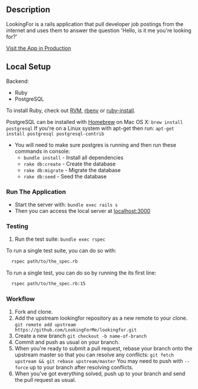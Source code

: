 ## Description
LookingFor is a rails application that pull developer job postings from the internet and uses them to answer the question 'Hello, is it me you're looking for?'

[Visit the App in Production](https://lookingforme.herokuapp.com/)

## Local Setup

Backend:

- Ruby
- PostgreSQL

To install Ruby, check out [RVM](https://rvm.io), [rbenv](https://github.com/sstephenson/rbenv) or [ruby-install](https://github.com/postmodern/ruby-install).

PostgreSQL can be installed with [Homebrew](http://brew.sh) on Mac OS X: `brew install postgresql`
If you're on a Linux system with apt-get then run: `apt-get install postgresql postgresql-contrib`

* You will need to make sure postgres is running and then run these commands in console:
  - `bundle install` - Install all dependencies
  - `rake db:create` - Create the database
  - `rake db:migrate` - Migrate the database
  - `rake db:seed` - Seed the database

### Run The Application

* Start the server with: `bundle exec rails s`
* Then you can access the local server at [localhost:3000](http://localhost:3000)

### Testing
1. Run the test suite: `bundle exec rspec`

To run a single test suite, you can do so with:

```bash
  rspec path/to/the_spec.rb
```
To run a single test, you can do so by running the its first line:

```bash
  rspec path/to/the_spec.rb:15
```

### Workflow

1. Fork and clone.
1. Add the upstream lookingfor repository as a new remote to your clone.
   `git remote add upstream https://github.com/LookingForMe/lookingfor.git`
1. Create a new branch
   `git checkout -b name-of-branch`
1. Commit and push as usual on your branch.
1. When you're ready to submit a pull request, rebase your branch onto
   the upstream master so that you can resolve any conflicts:
   `git fetch upstream && git rebase upstream/master`
   You may need to push with `--force` up to your branch after resolving conflicts.
1. When you've got everything solved, push up to your branch and send the pull request as usual.
